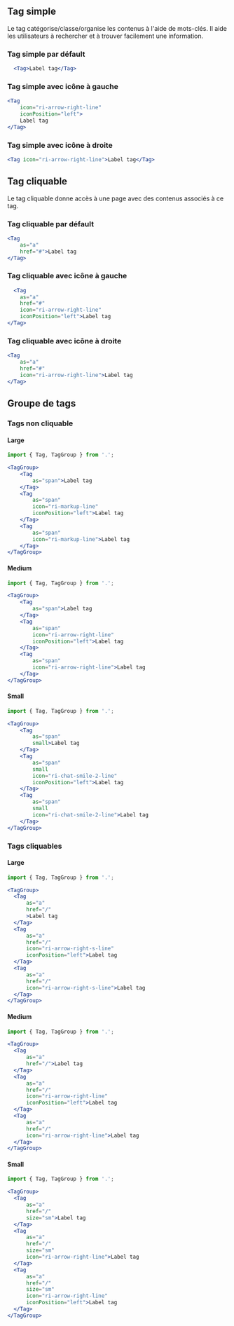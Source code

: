 ## Tag simple

Le tag catégorise/classe/organise les contenus à l'aide de mots-clés. Il aide les utilisateurs à rechercher et à trouver facilement une information.

### Tag simple par défault
```jsx
  <Tag>Label tag</Tag>
```
### Tag simple avec icône à gauche
```jsx
<Tag
    icon="ri-arrow-right-line"
    iconPosition="left">
    Label tag
</Tag>
```
### Tag simple avec icône à droite
```jsx
<Tag icon="ri-arrow-right-line">Label tag</Tag>
```

## Tag cliquable

Le tag cliquable donne accès à une page avec des contenus associés à ce tag.

### Tag cliquable par défault
```jsx
<Tag
    as="a"
    href="#">Label tag
</Tag>
```
### Tag cliquable avec icône à gauche
```jsx
  <Tag
    as="a"
    href="#"
    icon="ri-arrow-right-line"
    iconPosition="left">Label tag
</Tag>
```
### Tag cliquable avec icône à droite
```jsx
<Tag
    as="a"
    href="#"
    icon="ri-arrow-right-line">Label tag
</Tag>
```

## Groupe de tags

### Tags non cliquable

#### Large
```jsx
import { Tag, TagGroup } from '.';

<TagGroup>
    <Tag
        as="span">Label tag
    </Tag>
    <Tag
        as="span"
        icon="ri-markup-line"
        iconPosition="left">Label tag
    </Tag>
    <Tag
        as="span"
        icon="ri-markup-line">Label tag
    </Tag>
</TagGroup>
```

#### Medium
```jsx
import { Tag, TagGroup } from '.';

<TagGroup>
    <Tag
        as="span">Label tag
    </Tag>
    <Tag
        as="span"
        icon="ri-arrow-right-line"
        iconPosition="left">Label tag
    </Tag>
    <Tag
        as="span"
        icon="ri-arrow-right-line">Label tag
    </Tag>
</TagGroup>
```

#### Small
```jsx
import { Tag, TagGroup } from '.';

<TagGroup>
    <Tag
        as="span"
        small>Label tag
    </Tag>
    <Tag
        as="span"
        small
        icon="ri-chat-smile-2-line"
        iconPosition="left">Label tag
    </Tag>
    <Tag
        as="span"
        small
        icon="ri-chat-smile-2-line">Label tag
    </Tag>
</TagGroup>
```

### Tags cliquables

#### Large
```jsx
import { Tag, TagGroup } from '.';

<TagGroup>
  <Tag
      as="a"
      href="/"
      >Label tag
  </Tag>
  <Tag
      as="a"
      href="/"
      icon="ri-arrow-right-s-line"
      iconPosition="left">Label tag
  </Tag>
  <Tag
      as="a"
      href="/"
      icon="ri-arrow-right-s-line">Label tag
  </Tag>
</TagGroup>
```

#### Medium
```jsx
import { Tag, TagGroup } from '.';

<TagGroup>
  <Tag
      as="a"
      href="/">Label tag
  </Tag>
  <Tag
      as="a"
      href="/"
      icon="ri-arrow-right-line"
      iconPosition="left">Label tag
  </Tag>
  <Tag
      as="a"
      href="/"
      icon="ri-arrow-right-line">Label tag
  </Tag>
</TagGroup>
```

#### Small
```jsx
import { Tag, TagGroup } from '.';

<TagGroup>
  <Tag
      as="a"
      href="/"
      size="sm">Label tag
  </Tag>
  <Tag
      as="a"
      href="/"
      size="sm"
      icon="ri-arrow-right-line">Label tag
  </Tag>
  <Tag
      as="a"
      href="/"
      size="sm"
      icon="ri-arrow-right-line"
      iconPosition="left">Label tag
  </Tag>
</TagGroup>
```

